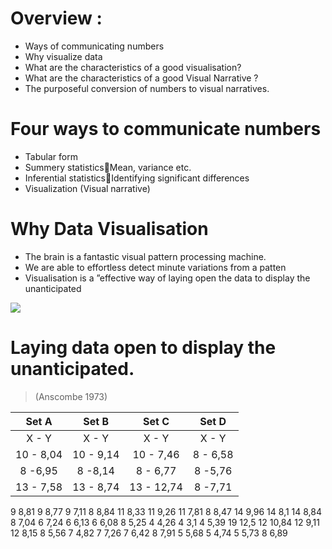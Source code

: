 # Overview :
* Ways of communicating numbers
* Why visualize data
* What are the characteristics of a good visualisation?
* What are the characteristics of a good Visual Narrative ?
* The purposeful conversion of numbers to visual narratives.

# Four ways to communicate numbers
* Tabular form
* Summery statisticsMean, variance etc.
* Inferential statisticsIdentifying significant differences
* Visualization (Visual narrative)

# Why Data Visualisation
* The brain is a fantastic visual pattern processing machine. 
* We are able to effortless detect minute variations from a patten
* Visualisation is a ”effective way of laying open the data to display the unanticipated

![](https://geoinformatik.github.io/webbooks/GIS_VIZ/viz_res/num_viz1.jpg)

# Laying data open to display the unanticipated.
> (Anscombe 1973)

Set A |Set B| Set C | Set D
:---:|:---:|:---:|:---:
X - Y| X - Y| X - Y| X - Y
10 - 8,04| 10 - 9,14| 10 - 7,46| 8 - 6,58|
8 -6,95|8  -8,14|8 - 6,77|8 -5,76
13 - 7,58|13 - 8,74|13 - 12,74|8 -7,71

9
8,81
9
8,77
9
7,11
8
8,84
11
8,33
11
9,26
11
7,81
8
8,47
14
9,96
14
8,1
14
8,84
8
7,04
6
7,24
6
6,13
6
6,08
8
5,25
4
4,26
4
3,1
4
5,39
19
12,5
12
10,84
12
9,11
12
8,15
8
5,56
7
4,82
7
7,26
7
6,42
8
7,91
5
5,68
5
4,74
5
5,73
8
6,89



